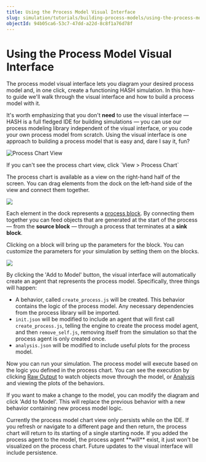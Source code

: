 ```yaml
---
title: Using the Process Model Visual Interface
slug: simulation/tutorials/building-process-models/using-the-process-model-builder
objectId: 94b05ca6-53c7-47dd-a22d-8c8f1a76d78f
---
```


# Using the Process Model Visual Interface

The process model visual interface lets you diagram your desired process model and, in one click, create a functioning HASH simulation. In this how-to guide we'll walk through the visual interface and how to build a process model with it.

It's worth emphasizing that you don't **need** to use the visual interface — HASH is a full fledged IDE for building simulations — you can use our process modeling library independent of the visual interface, or you code your own process model from scratch. Using the visual interface is one approach to building a process model that is easy and, dare I say it, fun?

![Process Chart View](https://cdn-us1.hash.ai/site/docs/image%20%2849%29.png)

<Hint style="info">
If you can't see the process chart view, click `View > Process Chart`
</Hint>

The process chart is available as a view on the right-hand half of the screen. You can drag elements from the dock on the left-hand side of the view and connect them together.

![](https://cdn-us1.hash.ai/site/docs/kapture-2021-03-29-at-19.57.12.gif)

Each element in the dock represents a [process block](/docs/simulation/concepts/designing-with-process-models/process-blocks). By connecting them together you can feed objects that are generated at the start of the process — from the **source block** — through a process that terminates at a **sink block**.

Clicking on a block will bring up the parameters for the block. You can customize the parameters for your simulation by setting them on the blocks.

![](https://cdn-us1.hash.ai/site/docs/kapture-2021-03-29-at-20.01.01.gif)

By clicking the 'Add to Model' button, the visual interface will automatically create an agent that represents the process model. Specifically, three things will happen:

* A behavior, called `create_process.js` will be created. This behavior contains the logic of the process model. Any necessary dependencies from the process library will be imported.
* `init.json` will be modified to include an agent that will first call `create_process.js`, telling the engine to create the process model agent, and then `remove_self.js`, removing itself from the simulation so that the process agent is only created once.
* `analysis.json` will be modified to include useful plots for the process model.

Now you can run your simulation. The process model will execute based on the logic you defined in the process chart. You can see the execution by clicking [Raw Output](/docs/simulation/creating-simulations/views/raw-data#raw-output) to watch objects move through the model, or [Analysis](/docs/simulation/creating-simulations/views/analysis/README) and viewing the plots of the behaviors.

If you want to make a change to the model, you can modify the diagram and click 'Add to Model'. This will replace the previous behavior with a new behavior containing new process model logic.

<Hint style="warning">
Currently the process model chart view only persists while on the IDE. If you refresh or navigate to a different page and then return, the process chart will return to its starting of a single starting node. If you added the process agent to the model, the process agent **will** exist, it just won't be visualized on the process chart. Future updates to the visual interface will include persistence.
</Hint>
